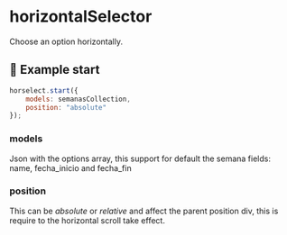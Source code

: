 # horizontalSelector
Choose an option horizontally.

## :beer: Example start

```javascript
horselect.start({
    models: semanasCollection,
    position: "absolute"
});
```

### models
  Json with the options array, this support for default the semana fields: name, fecha_inicio and fecha_fin

### position
  This can be *absolute* or *relative* and affect the parent position div, this is require to the horizontal scroll take effect.

